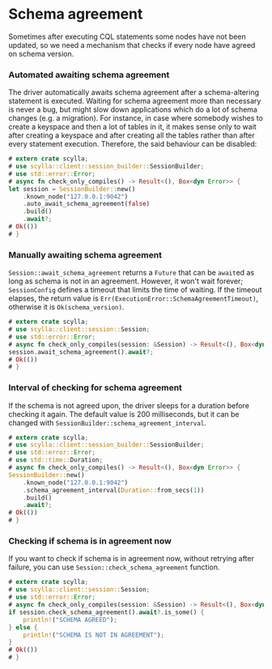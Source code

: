 # Schema agreement

Sometimes after executing CQL statements some nodes have not been updated, so we need a mechanism that checks if every node have agreed on schema version.

### Automated awaiting schema agreement

The driver automatically awaits schema agreement after a schema-altering statement is executed.
Waiting for schema agreement more than necessary is never a bug, but might slow down applications which do a lot of schema changes (e.g. a migration).
For instance, in case where somebody wishes to create a keyspace and then a lot of tables in it, it makes sense only to wait after creating a keyspace
and after creating all the tables rather than after every statement execution. Therefore, the said behaviour can be disabled:

```rust
# extern crate scylla;
# use scylla::client::session_builder::SessionBuilder;
# use std::error::Error;
# async fn check_only_compiles() -> Result<(), Box<dyn Error>> {
let session = SessionBuilder::new()
    .known_node("127.0.0.1:9042")
    .auto_await_schema_agreement(false)
    .build()
    .await?;
# Ok(())
# }
```

### Manually awaiting schema agreement

`Session::await_schema_agreement` returns a `Future` that can be `await`ed as long as schema is not in an agreement.
However, it won't wait forever; `SessionConfig` defines a timeout that limits the time of waiting. If the timeout elapses,
the return value is `Err(ExecutionError::SchemaAgreementTimeout)`, otherwise it is `Ok(schema_version)`.

```rust
# extern crate scylla;
# use scylla::client::session::Session;
# use std::error::Error;
# async fn check_only_compiles(session: &Session) -> Result<(), Box<dyn Error>> {
session.await_schema_agreement().await?;
# Ok(())
# }
```

### Interval of checking for schema agreement

If the schema is not agreed upon, the driver sleeps for a duration before checking it again. The default value is 200 milliseconds,
but it can be changed with `SessionBuilder::schema_agreement_interval`.

```rust
# extern crate scylla;
# use scylla::client::session_builder::SessionBuilder;
# use std::error::Error;
# use std::time::Duration;
# async fn check_only_compiles() -> Result<(), Box<dyn Error>> {
SessionBuilder::new()
    .known_node("127.0.0.1:9042")
    .schema_agreement_interval(Duration::from_secs(1))
    .build()
    .await?;
# Ok(())
# }
```

### Checking if schema is in agreement now

If you want to check if schema is in agreement now, without retrying after failure, you can use `Session::check_schema_agreement` function.

```rust
# extern crate scylla;
# use scylla::client::session::Session;
# use std::error::Error;
# async fn check_only_compiles(session: &Session) -> Result<(), Box<dyn Error>> {
if session.check_schema_agreement().await?.is_some() {
    println!("SCHEMA AGREED");
} else {
    println!("SCHEMA IS NOT IN AGREEMENT");
}
# Ok(())
# }
```
